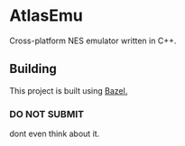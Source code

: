 # AtlasEmu

Cross-platform NES emulator written in C++.

## Building
This project is built using [Bazel.](https://docs.bazel.build/versions/3.1.0/install.html) 

### DO NOT SUBMIT
dont even think about it.
